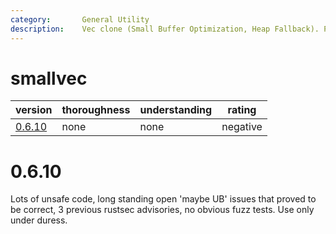 ```yaml
---
category:       General Utility
description:    Vec clone (Small Buffer Optimization, Heap Fallback). Prefer Vec.
---
```


# smallvec

| version | thoroughness | understanding | rating |
| ------- | ------------ | ------------- | ------ |
| [0.6.10](#0.6.10) | none | none | negative

# 0.6.10

Lots of unsafe code, long standing open 'maybe UB' issues that proved to be correct, 3 previous rustsec advisories, no obvious fuzz tests.  Use only under duress.
